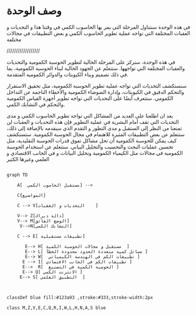 # وصف الوحدة 

في هذه الوحدة سنتناول المرحلة التي يمر بها الحاسوب الكمي في وقتنا هذا و التحديات و العقبات المختلفة التي تواجه عملية تطوير الحاسوب الكمي 
و بعض التطبيقات في مجالات مختلفة 




//////////////////




في هذه الوحدة، سنركز على المرحلة الحالية لتطوير الحوسبة الكمومية والتحديات والعقبات المختلفة التي تواجهها. ستتعلم عن الجهود الحالية لبناء الحوسبة الكمومية، بما في ذلك تصميم وبناء الكيوبتات والدوائر الكمومية المتقدمة.

سنستكشف التحديات التي تواجه عملية تطوير الحوسبة الكمومية، مثل تحقيق الاستقرار والتحكم الدقيق في الكيوبتات، وإدارة الضوضاء الكمومية والأخطاء الناجمة عن التداخل الكمومي. ستتعرف أيضًا على التحديات التي تواجه تطوير أجهزة القياس الكمومية والتحكم في التشابك الكمي.


بعد ان اطلعنا على العديد من المشاكل التي تواجه تطوير الحاسوب الكمي و مدى التحديات التي تقف أمام البشرية في عملية التطوير
فإن هذه التحديات و العقبات لن تمنعنا من النظر إلى الستقبل و مدى التطور و التقدم الذي سيقدمه 
بالإضافة إلى ذلك، ستتعلم عن بعض التطبيقات المثيرة للاهتمام في مجال الحوسبة الكمومية. ستستكشف كيف يمكن للحوسبة الكمومية أن تحل مشاكل تفوق قدرات الحوسبة التقليدية، مثل تحسين عمليات البحث والتحسيب والتحليل البياني. ستتعلم عن استخدام الحوسبة الكمومية في مجالات مثل الكيمياء الكمومية وتحليل البيانات و في الجانب الاقتصادي
و العلمي وغيرها الكثير 



```mermaid

graph TD

    A[  مستقبل الحاسوب الكمي] -->

    C{المواضيع} 

    C --> V[التحديات و العقبات    ] 

    V--> Z[دالة ديراك]
    V--> M[الوضع الفائق]
     V-->N[التشابك الكمي]

    C --> E[ تطبيقات مستقبلية]

       E--> H[ مستقبل و مجالات الحوسبة الكمية  ]
       E--> L[ مسائل كمية متعددة الحدود محدودة الخطأ ]
       E--> W[  تطبيقات الكم في الهندسة الكيميائي ]
      E --> I[ تطبيقات الكم في الجانب الاقتصادي ]
      E-->  R[  الحوسبة الكمية في التصنيع ]
      E--> Q[ الانترنت الكمي ] 
     E--> S[ التطبيق العلمي  ] 



classDef blue fill:#123a93 ,stroke:#333,stroke-width:2px 

class M,Z,V,E,C,Q,R,I,W,L,H,N,A,S blue



```  